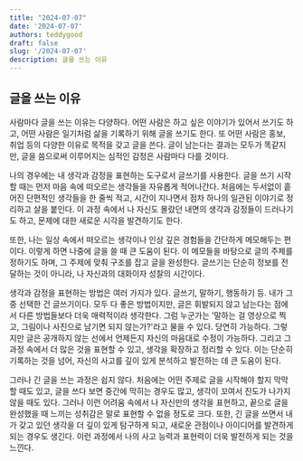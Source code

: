 ```yaml
---
title: "2024-07-07"
date: '2024-07-07'
authors: teddygood
draft: false
slug: '/2024-07-07'
description: 글을 쓰는 이유
---
```


## 글을 쓰는 이유

사람마다 글을 쓰는 이유는 다양하다. 어떤 사람은 하고 싶은 이야기가 있어서 쓰기도 하고, 어떤 사람은 일기처럼 삶을 기록하기 위해 글을 쓰기도 한다. 또 어떤 사람은 홍보, 취업 등의 다양한 이유로 목적을 갖고 글을 쓴다. 글이 남는다는 결과는 모두가 똑같지만, 글을 씀으로써 이루어지는 심적인 감정은 사람마다 다를 것이다.

나의 경우에는 내 생각과 감정을 표현하는 도구로서 글쓰기를 사용한다. 글을 쓰기 시작할 때는 먼저 마음 속에 떠오르는 생각들을 자유롭게 적어나간다. 처음에는 두서없이 흩어진 단편적인 생각들을 한 줄씩 적고, 시간이 지나면서 점차 하나의 일관된 이야기로 정리하고 살을 붙인다. 이 과정 속에서 나 자신도 몰랐던 내면의 생각과 감정들이 드러나기도 하고, 문제에 대한 새로운 시각을 발견하기도 한다.

또한, 나는 일상 속에서 떠오르는 생각이나 인상 깊은 경험들을 간단하게 메모해두는 편이다. 이렇게 하면 나중에 글을 쓸 때 큰 도움이 된다. 이 메모들을 바탕으로 글의 주제를 정하기도 하며, 그 주제에 맞춰 구조를 잡고 글을 완성한다. 글쓰기는 단순히 정보를 전달하는 것이 아니라, 나 자신과의 대화이자 성찰의 시간이다.

생각과 감정을 표현하는 방법은 여러 가지가 있다. 글쓰기, 말하기, 행동하기 등. 내가 그중 선택한 건 글쓰기이다. 모두 다 좋은 방법이지만, 글은 휘발되지 않고 남는다는 점에서 다른 방법들보다 더욱 매력적이라 생각한다. 그럼 누군가는 '말하는 걸 영상으로 찍고, 그림이나 사진으로 남기면 되지 않는가?'라고 물을 수 있다. 당연히 가능하다. 그렇지만 글은 공개하지 않는 선에서 언제든지 자신의 마음대로 수정이 가능하다. 그리고 그 과정 속에서 더 많은 것을 표현할 수 있고, 생각을 확장하고 정리할 수 있다. 이는 단순히 기록하는 것을 넘어, 자신의 사고를 깊이 있게 분석하고 발전하는 데 큰 도움이 된다.

그러나 긴 글을 쓰는 과정은 쉽지 않다. 처음에는 어떤 주제로 글을 시작해야 할지 막막할 때도 있고, 글을 쓰다 보면 중간에 막히는 경우도 많고, 생각이 꼬여서 진도가 나가지 않을 때도 있다. 그러나 이런 어려움 속에서 나 자신만의 생각을 표현하고, 끝으로 글을 완성했을 때 느끼는 성취감은 말로 표현할 수 없을 정도로 크다. 또한, 긴 글을 쓰면서 내가 갖고 있던 생각을 더 깊이 있게 탐구하게 되고, 새로운 관점이나 아이디어를 발견하게 되는 경우도 생긴다. 이런 과정에서 나의 사고 능력과 표현력이 더욱 발전하게 되는 것을 느낀다.


